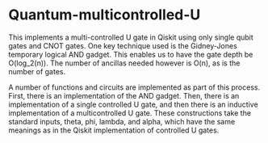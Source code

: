 # Quantum-multicontrolled-U
This implements a multi-controlled U gate in Qiskit using only single qubit gates and CNOT gates. One key technique used is the Gidney-Jones temporary logical AND gadget. This enables us to have the gate depth be O(log_2(n)). The number of ancillas needed however is O(n), as is the number of gates.

A number of functions and circuits are implemented as part of this process. First, there is an implementation of the AND gadget. Then, there is an implementation of a single controlled U gate, and then there is an inductive implementation of a multicontrolled U gate. These constructions take the standard inputs, theta, phi, lambda, and alpha, which have the same meanings as in the Qiskit implementation of controlled U gates.
